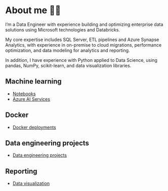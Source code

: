 # About me 🐱‍💻

I’m a Data Engineer with experience building and optimizing enterprise data solutions using Microsoft technologies and Databricks.

My core expertise includes SQL Server, ETL pipelines and Azure Synapse Analytics, with experience in on-premise to cloud migrations, performance optimization, and data modeling for analytics and reporting.

In addition, I have experience with Python applied to Data Science, using pandas, NumPy, scikit-learn, and data visualization libraries.

## Machine learning

* [Notebooks](https://github.com/WilderJoseth/ml_notebooks)
* [Azure AI Services](https://github.com/WilderJoseth/azure_ai)

## Docker

* [Docker deployments](https://github.com/WilderJoseth/ml_docker)

## Data engineering projects

* [Data engineering projects](https://github.com/WilderJoseth/data-engineering-projects)

## Reporting

* [Data visualization](https://github.com/WilderJoseth/data_visualization)

